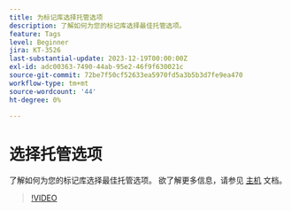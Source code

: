 ```yaml
---
title: 为标记库选择托管选项
description: 了解如何为您的标记库选择最佳托管选项。
feature: Tags
level: Beginner
jira: KT-3526
last-substantial-update: 2023-12-19T00:00:00Z
exl-id: adc00363-7490-44ab-95e2-46f9f630021c
source-git-commit: 72be7f50cf52633ea5970fd5a3b5b3d7fe9ea470
workflow-type: tm+mt
source-wordcount: '44'
ht-degree: 0%

---
```


# 选择托管选项

了解如何为您的标记库选择最佳托管选项。 欲了解更多信息，请参见 [主机](https://experienceleague.adobe.com/docs/experience-platform/tags/publish/hosts/hosts-overview.html) 文档。

>[!VIDEO](https://video.tv.adobe.com/v/28728/?learn=on)
